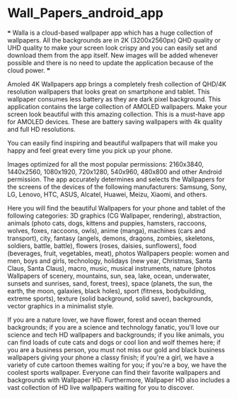# Wall_Papers_android_app
❝ Walla is a cloud-based wallpaper app which has a huge collection of wallpapers. All the backgrounds are in 2K (3200x2560px) QHD quality or UHD quality to make your screen look crispy and you can easily set and download them from the app itself. New images will be added whenever possible and there is no need to update the application because of the cloud power. ❞


Amoled 4K Wallpapers app brings a completely fresh collection of QHD/4K resolution wallpapers that looks great on smartphone and tablet. This wallpaper consumes less battery as they are dark pixel background. This application contains the large collection of AMOLED wallpapers. Make your screen look beautiful with this amazing collection. This is a must-have app for AMOLED devices. These are battery saving wallpapers with 4k quality and full HD resolutions.

You can easily find inspiring and beautiful wallpapers that will make you happy and feel great every time you pick up your phone.


Images optimized for all the most popular permissions: 2160x3840, 1440x2560, 1080x1920, 720x1280, 540x960, 480x800 and other Android permission. The app accurately determines and selects the Wallpapers for the screens of the devices of the following manufacturers: Samsung, Sony, LG, Lenovo, HTC, ASUS, Alcatel, Huawei, Meizu, Xiaomi, and others.

Here you will find the beautiful Wallpapers for your phone and tablet of the following categories: 3D graphics (CG Wallpaper, rendering), abstraction, animals (photo cats, dogs, kittens and puppies, hamsters, raccoons, wolves, foxes, raccoons, owls), anime (manga), machines (cars and transport), city, fantasy (angels, demons, dragons, zombies, skeletons, soldiers, battle, battle), flowers (roses, daisies, sunflowers), food (beverages, fruit, vegetables, meat), photos Wallpapers people: women and men, boys and girls, technology, holidays (new year, Christmas, Santa Claus, Santa Claus), macro, music, musical instruments, nature (photos Wallpapers of scenery, mountains, sun, sea, lake, ocean, underwater, sunsets and sunrises, sand, forest, trees), space (planets, the sun, the earth, the moon, galaxies, black holes), sport (fitness, bodybuilding, extreme sports), texture (solid background, solid saver), backgrounds, vector graphics in a minimalist style.

If you are a nature lover, we have flower, forest and ocean themed backgrounds; 
if you are a science and technology fanatic, you'll love our science and tech HD wallpapers and backgrounds; 
if you like animals, you can find loads of cute cats and dogs or cool lion and wolf themes here; 
if you are a business person, you must not miss our gold and black business wallpapers giving your phone a classy finish; 
if you're a girl, we have a variety of cute cartoon themes waiting for you; 
if you're a boy, we have the coolest sports wallpaper. 
Everyone can find their favorite wallpapers and backgrounds with Wallpaper HD. 
Furthermore, Wallpaper HD also includes a vast collection of HD live wallpapers waiting for you to discover.

